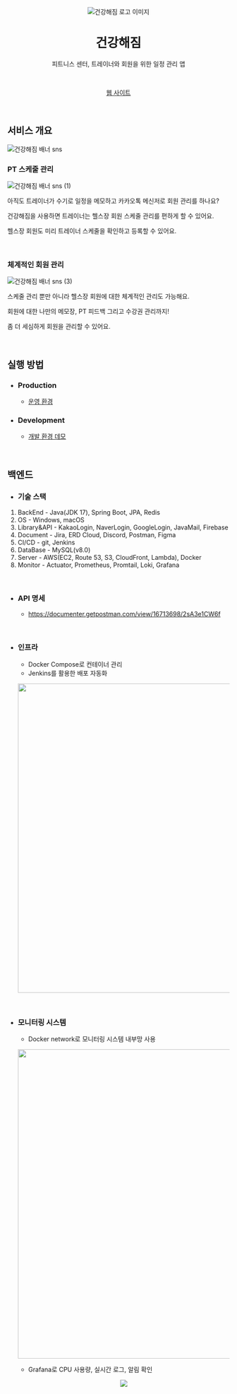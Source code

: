 <p align="center">
    <img src="https://github.com/to-be-healthy/FrontEnd/assets/102174146/f0629a08-f862-4b67-bf93-d52df57acb79" alt="건강해짐 로고 이미지" >
    <br />
    <h1 align="center">건강해짐</h1>
    <p align="center">피트니스 센터, 트레이너와 회원을 위한 일정 관리 앱</p>
    <br />
    <p align="center">
      <a href="https://www.to-be-healthy.site/">웹 사이트</a>
<!--       .
      <a href="#">App</a> -->
    </p align="center">
</p>

<br />

## 서비스 개요

![건강해짐 배너 sns](https://github.com/to-be-healthy/FrontEnd/assets/102174146/d1682aea-4a3e-4c3e-84fc-9c55b3626547)

### PT 스케줄 관리

![건강해짐 배너 sns (1)](https://github.com/to-be-healthy/FrontEnd/assets/102174146/96784978-d903-47bf-832d-8433da311ae8)

아직도 트레이너가 수기로 일정을 메모하고 카카오톡 메신저로 회원 관리를 하나요?

건강해짐을 사용하면 트레이너는 헬스장 회원 스케줄 관리를 편하게 할 수 있어요.

헬스장 회원도 미리 트레이너 스케줄을 확인하고 등록할 수 있어요.

<br />

### 체계적인 회원 관리

![건강해짐 배너 sns (3)](https://github.com/to-be-healthy/FrontEnd/assets/102174146/05e70f40-4c75-4349-bfaa-fedc69cbc923)

스케줄 관리 뿐만 아니라 헬스장 회원에 대한 체계적인 관리도 가능해요.

회원에 대한 나만의 메모장, PT 피드백 그리고 수강권 관리까지!

좀 더 세심하게 회원을 관리할 수 있어요.

<br />

## 실행 방법

- ### Production

    - [운영 환경](https://www.to-be-healthy.site/)

- ### Development

    - [개발 환경 데모](https://www.dev.to-be-healthy.site/)


<br />


## 백엔드

- ### 기술 스택
1. BackEnd - Java(JDK 17), Spring Boot, JPA, Redis
2. OS - Windows, macOS
3. Library&API - KakaoLogin, NaverLogin, GoogleLogin, JavaMail, Firebase
4. Document - Jira, ERD Cloud, Discord, Postman, Figma
5. CI/CD - git, Jenkins
6. DataBase - MySQL(v8.0)
7. Server - AWS(EC2, Route 53, S3, CloudFront, Lambda), Docker
8. Monitor - Actuator, Prometheus, Promtail, Loki, Grafana

<br />

- ### API 명세
    - https://documenter.getpostman.com/view/16713698/2sA3e1CW6f

<br />

- ### 인프라

    - Docker Compose로 컨테이너 관리
    - Jenkins를 활용한 배포 자동화
    <p align="center"><img src="https://github.com/ChaeRin-Im/to-be-healthy/assets/72774476/4bdcc0f6-6ca3-4408-8f79-68fe2380ba11" width="700"></p>


<br />

- ### 모니터링 시스템

    - Docker network로 모니터링 시스템 내부망 사용
    <p align="center"><img src="https://github.com/ChaeRin-Im/to-be-healthy/assets/72774476/4e45db47-6a76-41ea-a6b7-e0fa0add1480" width="700"></p>

    - Grafana로 CPU 사용량, 실시간 로그, 알림 확인
    <p align="center"><img src="https://github.com/ChaeRin-Im/to-be-healthy/assets/72774476/caac93a3-0fcd-4104-b76e-ab1ddc19a37e"></p>

